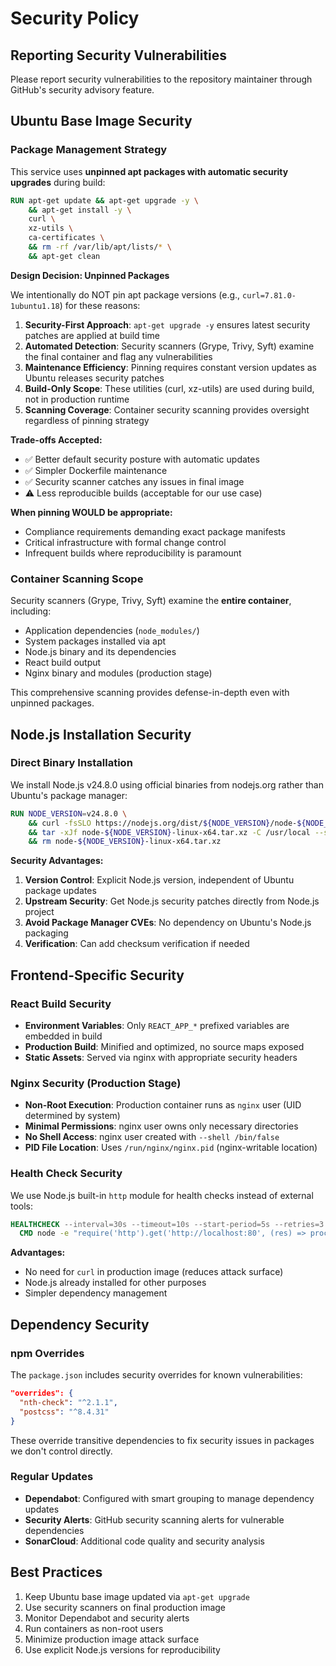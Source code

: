 # Security Policy

## Reporting Security Vulnerabilities

Please report security vulnerabilities to the repository maintainer through GitHub's security advisory feature.

## Ubuntu Base Image Security

### Package Management Strategy

This service uses **unpinned apt packages with automatic security upgrades** during build:

```dockerfile
RUN apt-get update && apt-get upgrade -y \
    && apt-get install -y \
    curl \
    xz-utils \
    ca-certificates \
    && rm -rf /var/lib/apt/lists/* \
    && apt-get clean
```

**Design Decision: Unpinned Packages**

We intentionally do NOT pin apt package versions (e.g., `curl=7.81.0-1ubuntu1.18`) for these reasons:

1. **Security-First Approach**: `apt-get upgrade -y` ensures latest security patches are applied at build time
2. **Automated Detection**: Security scanners (Grype, Trivy, Syft) examine the final container and flag any vulnerabilities
3. **Maintenance Efficiency**: Pinning requires constant version updates as Ubuntu releases security patches
4. **Build-Only Scope**: These utilities (curl, xz-utils) are used during build, not in production runtime
5. **Scanning Coverage**: Container security scanning provides oversight regardless of pinning strategy

**Trade-offs Accepted:**
- ✅ Better default security posture with automatic updates
- ✅ Simpler Dockerfile maintenance
- ✅ Security scanner catches any issues in final image
- ⚠️ Less reproducible builds (acceptable for our use case)

**When pinning WOULD be appropriate:**
- Compliance requirements demanding exact package manifests
- Critical infrastructure with formal change control
- Infrequent builds where reproducibility is paramount

### Container Scanning Scope

Security scanners (Grype, Trivy, Syft) examine the **entire container**, including:
- Application dependencies (`node_modules/`)
- System packages installed via apt
- Node.js binary and its dependencies
- React build output
- Nginx binary and modules (production stage)

This comprehensive scanning provides defense-in-depth even with unpinned packages.

## Node.js Installation Security

### Direct Binary Installation

We install Node.js v24.8.0 using official binaries from nodejs.org rather than Ubuntu's package manager:

```dockerfile
RUN NODE_VERSION=v24.8.0 \
    && curl -fsSLO https://nodejs.org/dist/${NODE_VERSION}/node-${NODE_VERSION}-linux-x64.tar.xz \
    && tar -xJf node-${NODE_VERSION}-linux-x64.tar.xz -C /usr/local --strip-components=1 \
    && rm node-${NODE_VERSION}-linux-x64.tar.xz
```

**Security Advantages:**
1. **Version Control**: Explicit Node.js version, independent of Ubuntu package updates
2. **Upstream Security**: Get Node.js security patches directly from Node.js project
3. **Avoid Package Manager CVEs**: No dependency on Ubuntu's Node.js packaging
4. **Verification**: Can add checksum verification if needed

## Frontend-Specific Security

### React Build Security

- **Environment Variables**: Only `REACT_APP_*` prefixed variables are embedded in build
- **Production Build**: Minified and optimized, no source maps exposed
- **Static Assets**: Served via nginx with appropriate security headers

### Nginx Security (Production Stage)

- **Non-Root Execution**: Production container runs as `nginx` user (UID determined by system)
- **Minimal Permissions**: nginx user owns only necessary directories
- **No Shell Access**: nginx user created with `--shell /bin/false`
- **PID File Location**: Uses `/run/nginx/nginx.pid` (nginx-writable location)

### Health Check Security

We use Node.js built-in `http` module for health checks instead of external tools:

```dockerfile
HEALTHCHECK --interval=30s --timeout=10s --start-period=5s --retries=3 \
  CMD node -e "require('http').get('http://localhost:80', (res) => process.exit(res.statusCode === 200 ? 0 : 1)).on('error', () => process.exit(1))"
```

**Advantages:**
- No need for `curl` in production image (reduces attack surface)
- Node.js already installed for other purposes
- Simpler dependency management

## Dependency Security

### npm Overrides

The `package.json` includes security overrides for known vulnerabilities:

```json
"overrides": {
  "nth-check": "^2.1.1",
  "postcss": "^8.4.31"
}
```

These override transitive dependencies to fix security issues in packages we don't control directly.

### Regular Updates

- **Dependabot**: Configured with smart grouping to manage dependency updates
- **Security Alerts**: GitHub security scanning alerts for vulnerable dependencies
- **SonarCloud**: Additional code quality and security analysis

## Best Practices

1. Keep Ubuntu base image updated via `apt-get upgrade`
2. Use security scanners on final production image
3. Monitor Dependabot and security alerts
4. Run containers as non-root users
5. Minimize production image attack surface
6. Use explicit Node.js versions for reproducibility
